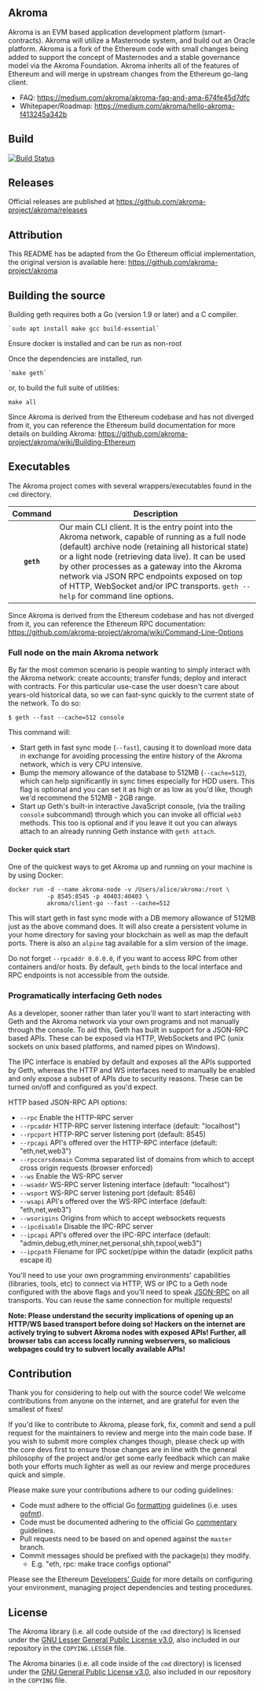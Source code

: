 ## Akroma

Akroma is an EVM based application development platform (smart-contracts). Akroma will utilize a Masternode system, and build out an Oracle platform. Akroma is a fork of the Ethereum code with small changes being added to support the concept of Masternodes and a stable governance model via the Akroma Foundation. Akroma inherits all of the features of Ethereum and will merge in upstream changes from the Ethereum go-lang client.

- FAQ: https://medium.com/akroma/akroma-faq-and-ama-674fe45d7dfc
- Whitepaper/Roadmap: https://medium.com/akroma/hello-akroma-f413245a342b

## Build

[![Build Status](https://travis-ci.org/akroma-project/akroma.svg?branch=master)](https://travis-ci.org/akroma-project/akroma)

## Releases

Official releases are published at https://github.com/akroma-project/akroma/releases

## Attribution

This README has be adapted from the Go Ethereum official implementation, the original version is available here: https://github.com/akroma-project/akroma

## Building the source

Building geth requires both a Go (version 1.9 or later) and a C compiler.

    `sudo apt install make gcc build-essential`

Ensure docker is installed and can be run as non-root

Once the dependencies are installed, run

    `make geth`

or, to build the full suite of utilities:

    make all

Since Akroma is derived from the Ethereum codebase and has not diverged from it, you can reference the Ethereum build documentation for more details on building Akroma: https://github.com/akroma-project/akroma/wiki/Building-Ethereum

## Executables

The Akroma project comes with several wrappers/executables found in the `cmd` directory.

| Command    | Description |
|:----------:|-------------|
| **`geth`** | Our main CLI client. It is the entry point into the Akroma network, capable of running as a full node (default) archive node (retaining all historical state) or a light node (retrieving data live). It can be used by other processes as a gateway into the Akroma network via JSON RPC endpoints exposed on top of HTTP, WebSocket and/or IPC transports. `geth --help` for command line options. |

Since Akroma is derived from the Ethereum codebase and has not diverged from it, you can reference the Ethereum RPC documentation: https://github.com/akroma-project/akroma/wiki/Command-Line-Options

### Full node on the main Akroma network

By far the most common scenario is people wanting to simply interact with the Akroma network:
create accounts; transfer funds; deploy and interact with contracts. For this particular use-case
the user doesn't care about years-old historical data, so we can fast-sync quickly to the current
state of the network. To do so:

```
$ geth --fast --cache=512 console
```

This command will:

 * Start geth in fast sync mode (`--fast`), causing it to download more data in exchange for avoiding
   processing the entire history of the Akroma network, which is very CPU intensive.
 * Bump the memory allowance of the database to 512MB (`--cache=512`), which can help significantly in
   sync times especially for HDD users. This flag is optional and you can set it as high or as low as
   you'd like, though we'd recommend the 512MB - 2GB range.
 * Start up Geth's built-in interactive JavaScript console, (via the trailing `console` subcommand) through which you can invoke all official `web3` methods.
   This too is optional and if you leave it out you can always attach to an already running Geth instance
   with `geth attach`.


#### Docker quick start

One of the quickest ways to get Akroma up and running on your machine is by using Docker:

```
docker run -d --name akroma-node -v /Users/alice/akroma:/root \
           -p 8545:8545 -p 40403:40403 \
           akroma/client-go --fast --cache=512
```

This will start geth in fast sync mode with a DB memory allowance of 512MB just as the above command does.  It will also create a persistent volume in your home directory for saving your blockchain as well as map the default ports. There is also an `alpine` tag available for a slim version of the image.

Do not forget `--rpcaddr 0.0.0.0`, if you want to access RPC from other containers and/or hosts. By default, `geth` binds to the local interface and RPC endpoints is not accessible from the outside.

### Programatically interfacing Geth nodes

As a developer, sooner rather than later you'll want to start interacting with Geth and the Akroma
network via your own programs and not manually through the console. To aid this, Geth has built in
support for a JSON-RPC based APIs. These can be exposed via HTTP, WebSockets and IPC (unix sockets on unix based platforms, and named pipes on Windows).

The IPC interface is enabled by default and exposes all the APIs supported by Geth, whereas the HTTP
and WS interfaces need to manually be enabled and only expose a subset of APIs due to security reasons.
These can be turned on/off and configured as you'd expect.

HTTP based JSON-RPC API options:

  * `--rpc` Enable the HTTP-RPC server
  * `--rpcaddr` HTTP-RPC server listening interface (default: "localhost")
  * `--rpcport` HTTP-RPC server listening port (default: 8545)
  * `--rpcapi` API's offered over the HTTP-RPC interface (default: "eth,net,web3")
  * `--rpccorsdomain` Comma separated list of domains from which to accept cross origin requests (browser enforced)
  * `--ws` Enable the WS-RPC server
  * `--wsaddr` WS-RPC server listening interface (default: "localhost")
  * `--wsport` WS-RPC server listening port (default: 8546)
  * `--wsapi` API's offered over the WS-RPC interface (default: "eth,net,web3")
  * `--wsorigins` Origins from which to accept websockets requests
  * `--ipcdisable` Disable the IPC-RPC server
  * `--ipcapi` API's offered over the IPC-RPC interface (default: "admin,debug,eth,miner,net,personal,shh,txpool,web3")
  * `--ipcpath` Filename for IPC socket/pipe within the datadir (explicit paths escape it)

You'll need to use your own programming environments' capabilities (libraries, tools, etc) to connect
via HTTP, WS or IPC to a Geth node configured with the above flags and you'll need to speak [JSON-RPC](https://www.jsonrpc.org/specification)
on all transports. You can reuse the same connection for multiple requests!

**Note: Please understand the security implications of opening up an HTTP/WS based transport before
doing so! Hackers on the internet are actively trying to subvert Akroma nodes with exposed APIs!
Further, all browser tabs can access locally running webservers, so malicious webpages could try to
subvert locally available APIs!**

## Contribution

Thank you for considering to help out with the source code! We welcome contributions from
anyone on the internet, and are grateful for even the smallest of fixes!

If you'd like to contribute to Akroma, please fork, fix, commit and send a pull request
for the maintainers to review and merge into the main code base. If you wish to submit more
complex changes though, please check up with the core devs first to ensure those changes are in line with the general philosophy of the project and/or get some
early feedback which can make both your efforts much lighter as well as our review and merge
procedures quick and simple.

Please make sure your contributions adhere to our coding guidelines:

 * Code must adhere to the official Go [formatting](https://golang.org/doc/effective_go.html#formatting) guidelines (i.e. uses [gofmt](https://golang.org/cmd/gofmt/)).
 * Code must be documented adhering to the official Go [commentary](https://golang.org/doc/effective_go.html#commentary) guidelines.
 * Pull requests need to be based on and opened against the `master` branch.
 * Commit messages should be prefixed with the package(s) they modify.
   * E.g. "eth, rpc: make trace configs optional"

Please see the Ethereum [Developers' Guide](https://github.com/akroma-project/akroma/wiki/Developers'-Guide)
for more details on configuring your environment, managing project dependencies and testing procedures.

## License

The Akroma library (i.e. all code outside of the `cmd` directory) is licensed under the
[GNU Lesser General Public License v3.0](https://www.gnu.org/licenses/lgpl-3.0.en.html), also
included in our repository in the `COPYING.LESSER` file.

The Akroma binaries (i.e. all code inside of the `cmd` directory) is licensed under the
[GNU General Public License v3.0](https://www.gnu.org/licenses/gpl-3.0.en.html), also included
in our repository in the `COPYING` file.
